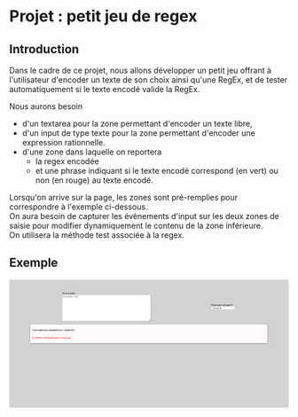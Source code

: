 # Projet : petit jeu de regex

## Introduction
Dans le cadre de ce projet, nous allons développer un petit jeu offrant à l'utilisateur d'encoder un texte de son choix ainsi qu'une RegEx, et de tester automatiquement si le texte encodé valide la RegEx.

Nous aurons besoin
- d'un textarea pour la zone permettant d'encoder un texte libre,
- d'un input de type texte pour la zone permettant d'encoder une expression rationnelle.
- d'une zone dans laquelle on reportera
  - la regex encodée
  - et une phrase indiquant si le texte encodé correspond (en vert) ou non (en rouge) au texte encodé.
 
Lorsqu'on arrive sur la page, les zones sont pré-remplies pour correspondre à l'exemple ci-dessous.  
On aura besoin de capturer les évènements d'input sur les deux zones de saisie pour modifier dynamiquement le contenu de la zone inférieure.  
On utilisera la méthode test associée à la regex.

## Exemple
![exemple d'écran du projet fini](./exemple.png)

